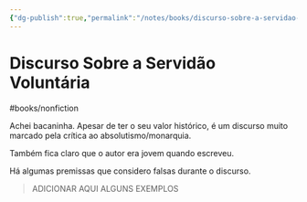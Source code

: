```yaml
---
{"dg-publish":true,"permalink":"/notes/books/discurso-sobre-a-servidao-voluntaria/"}
---
```



# Discurso Sobre a Servidão Voluntária

#books/nonfiction 

Achei bacaninha. Apesar de ter o seu valor histórico, é um discurso muito marcado pela crítica ao absolutismo/monarquia.

Também fica claro que o autor era jovem quando escreveu.

Há algumas premissas que considero falsas durante o discurso.

> ADICIONAR AQUI ALGUNS EXEMPLOS
